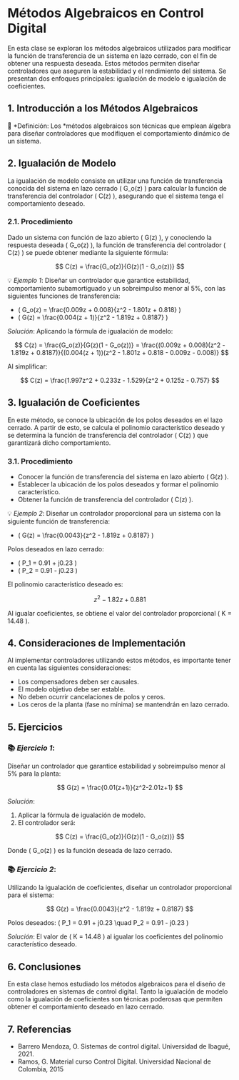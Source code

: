 # Métodos Algebraicos en Control Digital

En esta clase se exploran los métodos algebraicos utilizados para modificar la función de transferencia de un sistema en lazo cerrado, con el fin de obtener una respuesta deseada. Estos métodos permiten diseñar controladores que aseguren la estabilidad y el rendimiento del sistema. Se presentan dos enfoques principales: igualación de modelo e igualación de coeficientes.

## 1. Introducción a los Métodos Algebraicos

🔑 *Definición: Los *métodos algebraicos son técnicas que emplean álgebra para diseñar controladores que modifiquen el comportamiento dinámico de un sistema.

## 2. Igualación de Modelo

La igualación de modelo consiste en utilizar una función de transferencia conocida del sistema en lazo cerrado \( G_o(z) \) para calcular la función de transferencia del controlador \( C(z) \), asegurando que el sistema tenga el comportamiento deseado.

### 2.1. Procedimiento

Dado un sistema con función de lazo abierto \( G(z) \), y conociendo la respuesta deseada \( G_o(z) \), la función de transferencia del controlador \( C(z) \) se puede obtener mediante la siguiente fórmula:

$$
C(z) = \frac{G_o(z)}{G(z)(1 - G_o(z))}
$$

💡 *Ejemplo 1*:
Diseñar un controlador que garantice estabilidad, comportamiento subamortiguado y un sobreimpulso menor al 5%, con las siguientes funciones de transferencia:

- \( G_o(z) = \frac{0.009z + 0.008}{z^2 - 1.801z + 0.818} \)
- \( G(z) = \frac{0.004(z + 1)}{z^2 - 1.819z + 0.8187} \)

*Solución*:
Aplicando la fórmula de igualación de modelo:

$$
C(z) = \frac{G_o(z)}{G(z)(1 - G_o(z))} = \frac{(0.009z + 0.008)(z^2 - 1.819z + 0.8187)}{(0.004(z + 1))(z^2 - 1.801z + 0.818 - 0.009z - 0.008)}
$$

Al simplificar:

$$
C(z) = \frac{1.997z^2 + 0.233z - 1.529}{z^2 + 0.125z - 0.757}
$$

## 3. Igualación de Coeficientes

En este método, se conoce la ubicación de los polos deseados en el lazo cerrado. A partir de esto, se calcula el polinomio característico deseado y se determina la función de transferencia del controlador \( C(z) \) que garantizará dicho comportamiento.

### 3.1. Procedimiento

- Conocer la función de transferencia del sistema en lazo abierto \( G(z) \).
- Establecer la ubicación de los polos deseados y formar el polinomio característico.
- Obtener la función de transferencia del controlador \( C(z) \).

💡 *Ejemplo 2*:
Diseñar un controlador proporcional para un sistema con la siguiente función de transferencia:

- \( G(z) = \frac{0.0043}{z^2 - 1.819z + 0.8187} \)

Polos deseados en lazo cerrado:
- \( P_1 = 0.91 + j0.23 \)
- \( P_2 = 0.91 - j0.23 \)

El polinomio característico deseado es:

$$
z^2 - 1.82z + 0.881
$$

Al igualar coeficientes, se obtiene el valor del controlador proporcional \( K = 14.48 \).

## 4. Consideraciones de Implementación

Al implementar controladores utilizando estos métodos, es importante tener en cuenta las siguientes consideraciones:
- Los compensadores deben ser causales.
- El modelo objetivo debe ser estable.
- No deben ocurrir cancelaciones de polos y ceros.
- Los ceros de la planta (fase no mínima) se mantendrán en lazo cerrado.

## 5. Ejercicios

### 📚 *Ejercicio 1*:
Diseñar un controlador que garantice estabilidad y sobreimpulso menor al 5% para la planta:

$$
G(z) = \frac{0.01(z+1)}{z^2-2.01z+1}
$$

*Solución*:
1. Aplicar la fórmula de igualación de modelo.
2. El controlador será:

$$
C(z) = \frac{G_o(z)}{G(z)(1 - G_o(z))}
$$

Donde \( G_o(z) \) es la función deseada de lazo cerrado.

### 📚 *Ejercicio 2*:
Utilizando la igualación de coeficientes, diseñar un controlador proporcional para el sistema:

$$
G(z) = \frac{0.0043}{z^2 - 1.819z + 0.8187}
$$

Polos deseados:
\( P_1 = 0.91 + j0.23 \quad P_2 = 0.91 - j0.23 \)

*Solución*:
El valor de \( K = 14.48 \) al igualar los coeficientes del polinomio característico deseado.

## 6. Conclusiones

En esta clase hemos estudiado los métodos algebraicos para el diseño de controladores en sistemas de control digital. Tanto la igualación de modelo como la igualación de coeficientes son técnicas poderosas que permiten obtener el comportamiento deseado en lazo cerrado.

## 7. Referencias

- Barrero Mendoza, O. Sistemas de control digital. Universidad de Ibagué, 2021.
- Ramos, G. Material curso Control Digital. Universidad Nacional de Colombia, 2015